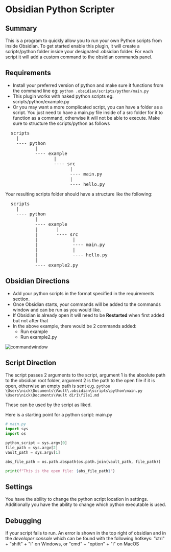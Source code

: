 # Obsidian Python Scripter

## Summary 

This is a program to quickly allow you to run your own Python scripts from inside Obsidian. To get started enable this plugin, it will create a scripts/python folder inside your designated .obsidian folder. For each script it will add a custom command to the obsidian commands panel.

## Requirements

- Install your preferred version of python and make sure it functions from the command line eg: ```python .obsidian/scripts/python/main.py```
- This plugin works with naked python scripts eg. scripts/python/example.py
- Or you may want a more complicated script, you can have a folder as a script. You just need to have a main.py file inside of a src folder for it to function as a command, otherwise it will not be able to execute. Make sure to structure the scripts/python as follows
<pre>
  scripts
    |
    ---- python
           |
           ---- example
                  |
                  ---- src
                        |
                        ---- main.py
                        |
                        ---- hello.py
</pre>

   Your resulting scripts folder should have a structure like the following:
  <pre>
  scripts
    | 
    ---- python
           | 
           ---- example 
           |       | 
           |       ---- src 
           |             | 
           |             ---- main.py 
           |             | 
           |             ---- hello.py 
           | 
           ---- example2.py 
</pre>

 ## Obsidian Directions 

 - Add your python scripts in the format specified in the requirements section.
 - Once Obsidian starts, your commands will be added to the commands window and can be run as you would like.
 - If Obsidian is already open it will need to be **Restarted** when first added but not after that
 - In the above example, there would be 2 commands added:
 	- Run example
  	- Run example2.py

![commandwindow](https://github.com/nickrallison/obsidian-python-scripter/assets/99363282/3fcf9fa0-451a-4f55-af9d-ba8d57af92ee)
  
 ## Script Direction

The script passes 2 arguments to the script, argument 1 is the absolute path to the obsidian root folder, argument 2 is the path to the open file if it is open, otherwise an empty path is sent
e.g. ```python \Users\nick\Documents\Vault\.obsidian\scripts\python\main.py \Users\nick\Documents\Vault dir1\file1.md```

These can be used by the script as liked.

Here is a starting point for a python script: main.py

```python
# main.py
import sys
import os

python_script = sys.argv[0]
file_path = sys.argv[2]
vault_path = sys.argv[1]

abs_file_path = os.path.abspath(os.path.join(vault_path, file_path))

print(f"This is the open file: {abs_file_path}")
```

## Settings

You have the ability to change the python script location in settings. Additionally you have the ability to change which python executable is used.

## Debugging

If your script fails to run. An error is shown in the top right of obsidian and in the *developer console* which can be found with the following  hotkeys: "ctrl" + "shift" + "i" on Windows, or "cmd" + "option" + "i" on MacOS
